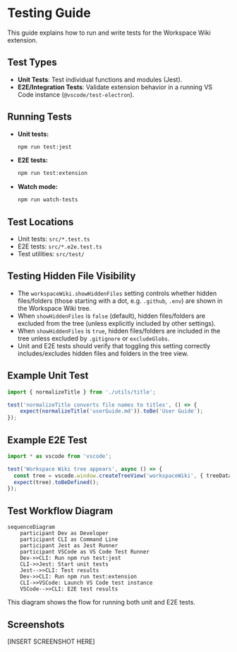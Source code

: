 # Testing Guide

This guide explains how to run and write tests for the Workspace Wiki extension.

## Test Types

- **Unit Tests**: Test individual functions and modules (Jest).
- **E2E/Integration Tests**: Validate extension behavior in a running VS Code instance (`@vscode/test-electron`).

## Running Tests

- **Unit tests:**

    ```sh
    npm run test:jest
    ```

- **E2E tests:**

    ```sh
    npm run test:extension
    ```

- **Watch mode:**

    ```sh
    npm run watch-tests
    ```

## Test Locations

- Unit tests: `src/*.test.ts`
- E2E tests: `src/*.e2e.test.ts`
- Test utilities: `src/test/`

## Testing Hidden File Visibility

- The `workspaceWiki.showHiddenFiles` setting controls whether hidden files/folders (those starting with a dot, e.g. `.github`, `.env`) are shown in the Workspace Wiki tree.
- When `showHiddenFiles` is `false` (default), hidden files/folders are excluded from the tree (unless explicitly included by other settings).
- When `showHiddenFiles` is `true`, hidden files/folders are included in the tree unless excluded by `.gitignore` or `excludeGlobs`.
- Unit and E2E tests should verify that toggling this setting correctly includes/excludes hidden files and folders in the tree view.

## Example Unit Test

```ts
import { normalizeTitle } from './utils/title';

test('normalizeTitle converts file names to titles', () => {
	expect(normalizeTitle('userGuide.md')).toBe('User Guide');
});
```

## Example E2E Test

```ts
import * as vscode from 'vscode';

test('Workspace Wiki tree appears', async () => {
  const tree = vscode.window.createTreeView('workspaceWiki', { treeDataProvider: ... });
  expect(tree).toBeDefined();
});
```

## Test Workflow Diagram

```mermaid
sequenceDiagram
    participant Dev as Developer
    participant CLI as Command Line
    participant Jest as Jest Runner
    participant VSCode as VS Code Test Runner
    Dev->>CLI: Run npm run test:jest
    CLI->>Jest: Start unit tests
    Jest-->>CLI: Test results
    Dev->>CLI: Run npm run test:extension
    CLI->>VSCode: Launch VS Code test instance
    VSCode-->>CLI: E2E test results
```

This diagram shows the flow for running both unit and E2E tests.

## Screenshots

[INSERT SCREENSHOT HERE]
